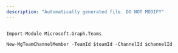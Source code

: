 ```yaml
---
description: "Automatically generated file. DO NOT MODIFY"
---
```


```powershellv1

Import-Module Microsoft.Graph.Teams

New-MgTeamChannelMember -TeamId $teamId -ChannelId $channelId

```